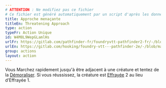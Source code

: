 ```yaml
---
# ATTENTION : Ne modifiez pas ce fichier
# Ce fichier est généré automatiquement par un script d'après les données du module Foundry VTT officiel et de sa traduction
title: Approche menaçante
titleEn: Threatening Approach
type: action
typeFr: Action Unique
id: W4M8L9WepGLamlHs
urlFr: https://gitlab.com/pathfinder-fr/foundryvtt-pathfinder2-fr/-/blob/master/data/actions/W4M8L9WepGLamlHs.htm
urlEn: https://gitlab.com/hooking/foundry-vtt---pathfinder-2e/-/blob/master/packs/data/actions.db/threatening-approach.json
group: actions
layout: action
---
```

Vous Marchez rapidement jusqu'à être adjacent à une créature et tentez de la [Démoraliser](démoraliser.md). Si vous réussissez, la créature est [Effrayée](../condition-items/effrayé.md) 2 au lieu d’Effrayée 1.


